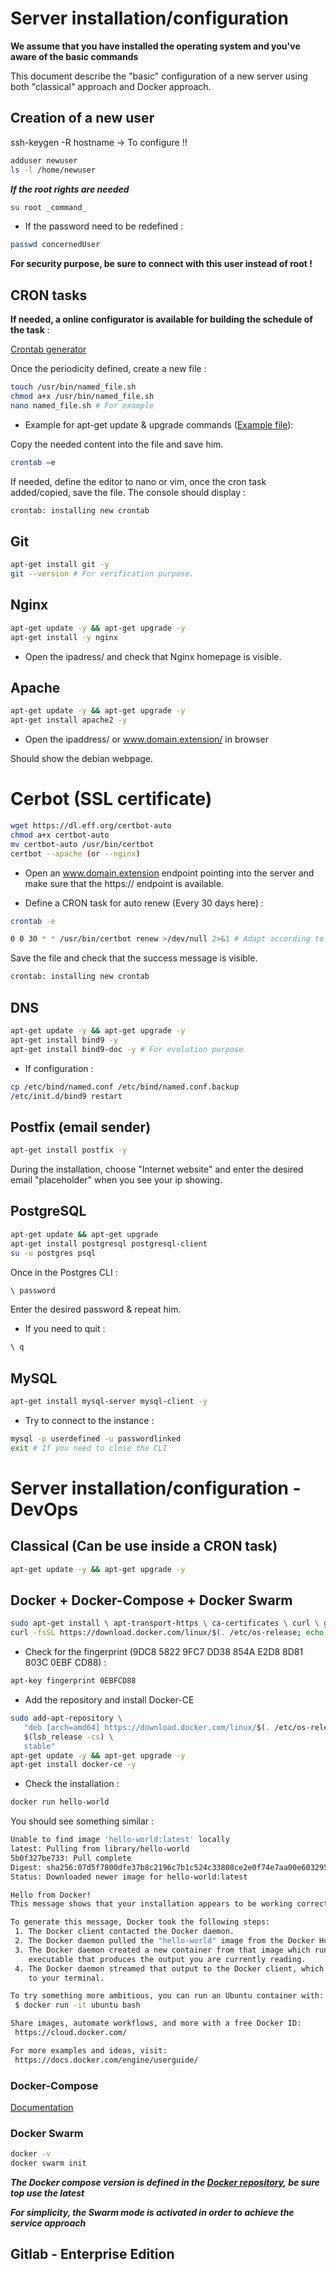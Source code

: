 # Server installation/configuration

**We assume that you have installed the operating system and you've aware of the basic commands**

This document describe the "basic" configuration of a new server using both "classical" approach and Docker approach.

## Creation of a new user
ssh-keygen -R hostname -> To configure !!
```bash
adduser newuser
ls -l /home/newuser
```

**_If the root rights are needed_**

```bash
su root _command_
```

- If the password need to be redefined :

```bash
passwd concernedUser
```

**For security purpose, be sure to connect with this user instead of root !**

## CRON tasks

**If needed, a online configurator is available for building the schedule of the task** :

[Crontab generator](https://crontab-generator.org/)

Once the periodicity defined, create a new file :

```bash
touch /usr/bin/named_file.sh
chmod a+x /usr/bin/named_file.sh
nano named_file.sh # For example
```

- Example for apt-get update & upgrade commands ([Example file](CRON/update.sh)):

Copy the needed content into the file and save him.

```bash
crontab –e
```

If needed, define the editor to nano or vim, once the cron task added/copied, save the file.
The console should display :

```bash
crontab: installing new crontab
```

## Git

```bash
apt-get install git -y
git --version # For verification purpose.
```

## Nginx

```bash
apt-get update -y && apt-get upgrade -y
apt-get install -y nginx
```

- Open the ipadress/ and check that Nginx homepage is visible.

## Apache

```bash
apt-get update -y && apt-get upgrade -y
apt-get install apache2 -y
```
- Open the ipaddress/ or www.domain.extension/ in browser

Should show the debian webpage.

# Cerbot (SSL certificate)

```bash
wget https://dl.eff.org/certbot-auto
chmod a+x certbot-auto
mv certbot-auto /usr/bin/certbot
certbot --apache (or --nginx)
```

- Open an www.domain.extension endpoint pointing into the server and make sure that the https:// endpoint is available.

- Define a CRON task for auto renew (Every 30 days here) :

```bash
crontab -e
```

```bash
0 0 30 * * /usr/bin/certbot renew >/dev/null 2>&1 # Adapt according to your installation.
```

Save the file and check that the success message is visible.

```bash
crontab: installing new crontab
```

## DNS

```bash
apt-get update -y && apt-get upgrade -y
apt-get install bind9 -y
apt-get install bind9-doc -y # For evolution purpose
```

- If configuration :

```bash
cp /etc/bind/named.conf /etc/bind/named.conf.backup
/etc/init.d/bind9 restart
```

## Postfix (email sender)

```bash
apt-get install postfix -y
```

During the installation, choose "Internet website" and enter the desired email "placeholder" when you see your ip showing.

## PostgreSQL

```bash
apt-get update && apt-get upgrade
apt-get install postgresql postgresql-client
su -u postgres psql
```

Once in the Postgres CLI :

```bash
\ password
```
Enter the desired password & repeat him.

- If you need to quit :

```bash
\ q
```

## MySQL

```bash
apt-get install mysql-server mysql-client -y
```

- Try to connect to the instance :

```bash
mysql -p userdefined -u passwordlinked
exit # If you need to close the CLI
```

# Server installation/configuration - DevOps

## Classical (Can be use inside a CRON task)

```bash
apt-get update -y && apt-get upgrade -y
```

## Docker + Docker-Compose + Docker Swarm

```bash
sudo apt-get install \ apt-transport-https \ ca-certificates \ curl \ gnupg2 \ software-properties-common -y
curl -fsSL https://download.docker.com/linux/$(. /etc/os-release; echo "$ID")/gpg | sudo apt-key add -
```

- Check for the fingerprint (9DC8 5822 9FC7 DD38 854A E2D8 8D81 803C 0EBF CD88) :

```bash
apt-key fingerprint 0EBFCD88
```

- Add the repository and install Docker-CE

```bash
sudo add-apt-repository \
   "deb [arch=amd64] https://download.docker.com/linux/$(. /etc/os-release; echo "$ID") \
   $(lsb_release -cs) \
   stable"
apt-get update -y && apt-get upgrade -y
apt-get install docker-ce -y
```

- Check the installation :

```bash
docker run hello-world
```

You should see something similar :

```bash
Unable to find image 'hello-world:latest' locally
latest: Pulling from library/hello-world
5b0f327be733: Pull complete
Digest: sha256:07d5f7800dfe37b8c2196c7b1c524c33808ce2e0f74e7aa00e603295ca9a0972
Status: Downloaded newer image for hello-world:latest

Hello from Docker!
This message shows that your installation appears to be working correctly.

To generate this message, Docker took the following steps:
 1. The Docker client contacted the Docker daemon.
 2. The Docker daemon pulled the "hello-world" image from the Docker Hub.
 3. The Docker daemon created a new container from that image which runs the
    executable that produces the output you are currently reading.
 4. The Docker daemon streamed that output to the Docker client, which sent it
    to your terminal.

To try something more ambitious, you can run an Ubuntu container with:
 $ docker run -it ubuntu bash

Share images, automate workflows, and more with a free Docker ID:
 https://cloud.docker.com/

For more examples and ideas, visit:
 https://docs.docker.com/engine/userguide/
```

### Docker-Compose

[Documentation]('https://docs.docker.com/compose/install/')

### Docker Swarm

```bash
docker -v
docker swarm init
```

**_The Docker compose version is defined in the [Docker repository](https://github.com/docker/compose/releases), be sure top use the latest_**

**_For simplicity, the Swarm mode is activated in order to achieve the service approach_**

## Gitlab - Enterprise Edition
